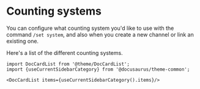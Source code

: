 # Counting systems

You can configure what counting system you'd like to use with the command `/set system`, and also when you create a new channel or link an existing one.

Here's a list of the different counting systems.

```mdx-code-block
import DocCardList from '@theme/DocCardList';
import {useCurrentSidebarCategory} from '@docusaurus/theme-common';

<DocCardList items={useCurrentSidebarCategory().items}/>
```